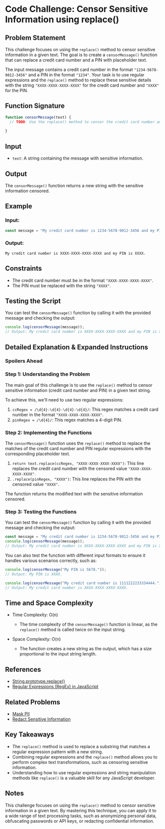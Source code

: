 # Code Challenge: Censor Sensitive Information using replace()

## Problem Statement

This challenge focuses on using the `replace()` method to censor sensitive information in a given text. The goal is to create a `censorMessage()` function that can replace a credit card number and a PIN with placeholder text.

The input message contains a credit card number in the format `"1234-5678-9012-3456"` and a PIN in the format `"1234"`. Your task is to use regular expressions and the `replace()` method to replace these sensitive details with the string `"XXXX-XXXX-XXXX-XXXX"` for the credit card number and `"XXXX"` for the PIN.

## Function Signature

```javascript
function censorMessage(text) {
  // TODO: Use the replace() method to censor the credit card number and PIN
  
}
```

## Input

- `text`: A string containing the message with sensitive information.

## Output

The `censorMessage()` function returns a new string with the sensitive information censored.

## Example

### Input:

```javascript
const message = "My credit card number is 1234-5678-9012-3456 and my PIN is 1234.";
```

### Output:

```
My credit card number is XXXX-XXXX-XXXX-XXXX and my PIN is XXXX.
```

## Constraints

- The credit card number must be in the format `"XXXX-XXXX-XXXX-XXXX"`.
- The PIN must be replaced with the string `"XXXX"`.

## Testing the Script

You can test the `censorMessage()` function by calling it with the provided message and checking the output:

```javascript
console.log(censorMessage(message));
// Output: My credit card number is XXXX-XXXX-XXXX-XXXX and my PIN is XXXX.
```

## Detailed Explanation & Expanded Instructions

### **Spoilers Ahead**

### Step 1: Understanding the Problem

The main goal of this challenge is to use the `replace()` method to censor sensitive information (credit card number and PIN) in a given text string.

To achieve this, we'll need to use two regular expressions:

1. `ccRegex = /\d{4}-\d{4}-\d{4}-\d{4}/`: This regex matches a credit card number in the format `"XXXX-XXXX-XXXX-XXXX"`.
2. `pinRegex = /\d{4}/`: This regex matches a 4-digit PIN.

### Step 2: Implementing the Functions

The `censorMessage()` function uses the `replace()` method to replace the matches of the credit card number and PIN regular expressions with the corresponding placeholder text.

1. `return text.replace(ccRegex, "XXXX-XXXX-XXXX-XXXX")`: This line replaces the credit card number with the censored value `"XXXX-XXXX-XXXX-XXXX"`.
2. `.replace(pinRegex, "XXXX")`: This line replaces the PIN with the censored value `"XXXX"`.

The function returns the modified text with the sensitive information censored.

### Step 3: Testing the Functions

You can test the `censorMessage()` function by calling it with the provided message and checking the output:

```javascript
const message = "My credit card number is 1234-5678-9012-3456 and my PIN is 1234.";
console.log(censorMessage(message));
// Output: My credit card number is XXXX-XXXX-XXXX-XXXX and my PIN is XXXX.
```

You can also test the function with different input formats to ensure it handles various scenarios correctly, such as:

```javascript
console.log(censorMessage("My PIN is 5678."));
// Output: My PIN is XXXX.

console.log(censorMessage("My credit card number is 1111222233334444."));
// Output: My credit card number is XXXX-XXXX-XXXX-XXXX.
```

## Time and Space Complexity

- Time Complexity: O(n)
  - The time complexity of the `censorMessage()` function is linear, as the `replace()` method is called twice on the input string.

- Space Complexity: O(n)
  - The function creates a new string as the output, which has a size proportional to the input string length.

## References

- [String.prototype.replace()](https://developer.mozilla.org/en-US/docs/Web/JavaScript/Reference/Global_Objects/String/replace)
- [Regular Expressions (RegEx) in JavaScript](https://developer.mozilla.org/en-US/docs/Web/JavaScript/Guide/Regular_Expressions)

## Related Problems

- [Mask PII](https://leetcode.com/problems/mask-personal-information/)
- [Redact Sensitive Information](https://www.hackerrank.com/challenges/redact-sensitive-information/problem)

## Key Takeaways

- The `replace()` method is used to replace a substring that matches a regular expression pattern with a new string.
- Combining regular expressions and the `replace()` method allows you to perform complex text transformations, such as censoring sensitive information.
- Understanding how to use regular expressions and string manipulation methods like `replace()` is a valuable skill for any JavaScript developer.

## Notes

This challenge focuses on using the `replace()` method to censor sensitive information in a given text. By mastering this technique, you can apply it to a wide range of text processing tasks, such as anonymizing personal data, obfuscating passwords or API keys, or redacting confidential information.

